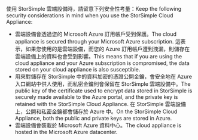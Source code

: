 <!--alkohli 02/21/2017 cloud appliance security-->

<span data-ttu-id="5e901-101">使用 StorSimple 雲端設備時，請留意下列安全性考量：</span><span class="sxs-lookup"><span data-stu-id="5e901-101">Keep the following security considerations in mind when you use the StorSimple Cloud Appliance:</span></span>

* <span data-ttu-id="5e901-102">雲端設備會透過您的 Microsoft Azure 訂用帳戶受到保護。</span><span class="sxs-lookup"><span data-stu-id="5e901-102">The cloud appliance is secured through your Microsoft Azure subscription.</span></span> <span data-ttu-id="5e901-103">這表示，如果您使用的是雲端設備，而您的 Azure 訂用帳戶遭到洩漏，則儲存在雲端設備上的資料也會受到影響。</span><span class="sxs-lookup"><span data-stu-id="5e901-103">This means that if you are using the cloud appliance and your Azure subscription is compromised, the data stored on your cloud appliance is also susceptible.</span></span>
* <span data-ttu-id="5e901-104">用來對儲存在 StorSimple 中的資料加密的憑證公開金鑰，會安全地在 Azure 入口網站中供人使用，而私密金鑰則會保留在 StorSimple 雲端設備中。</span><span class="sxs-lookup"><span data-stu-id="5e901-104">The public key of the certificate used to encrypt data stored in StorSimple is securely made available to the Azure portal, and the private key is retained with the StorSimple Cloud Appliance.</span></span> <span data-ttu-id="5e901-105">在 StorSimple 雲端設備上，公開和私密金鑰都會儲存於 Azure 中。</span><span class="sxs-lookup"><span data-stu-id="5e901-105">On the StorSimple Cloud Appliance, both the public and private keys are stored in Azure.</span></span>
* <span data-ttu-id="5e901-106">雲端設備會裝載於 Microsoft Azure 資料中心。</span><span class="sxs-lookup"><span data-stu-id="5e901-106">The cloud appliance is hosted in the Microsoft Azure datacenter.</span></span>


